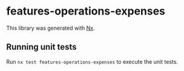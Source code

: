 # features-operations-expenses

This library was generated with [Nx](https://nx.dev).

## Running unit tests

Run `nx test features-operations-expenses` to execute the unit tests.
